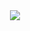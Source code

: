 <div align="center">
  <img src="https://capsule-render.vercel.app/api?type=cylinder&color=0064ff&height=100&section=header&text=Jiwon's%20Github&fontSize=40&fontColor=ffffff&animation=blinking" />
</div>
<br><br><br><br>
<!-- [![Typing SVG](https://readme-typing-svg.demolab.com/?lines=Welcome+to+Jiwon's+Github;Follow+Me+(seojiwonn))](https://git.io/typing-svg) -->


<!-- contact -->
<!--<h3 align="center">✉️ Contact ✉️</h3>
<div align="center">-->
  <!-- instagram -->
  <!--<a href="https://www.instagram.com/seoiiwon">
    <img
      src="https://img.shields.io/badge/@seoiiwon-202632?style=for-the-badge&logo=instagram&logoColor=D300C5"/>
  </a>-->
  <!-- naverblog -->
  <!--<a href="https://blog.naver.com/wldnjstj99">
    <img
      src="https://img.shields.io/badge/naverblog-202632?style=for-the-badge&logo=naver&logoColor=2DB400"/>
  </a>-->
  <!-- tistroy -->
 <!-- <a href="https://happyjiwon.tistory.com">
    <img
      src="https://img.shields.io/badge/Tistory-202632?style=for-the-badge&logo=Tistory&logoColor=white"/>
  </a>-->
  <br>
  <!-- navermail -->
  <!--<a href="mailto:wldnjstj99@naver.com">
    <img
      src="https://img.shields.io/badge/wldnjstj99@naver.com-2DB400?style=for-the-badge&logo=naver&logoColor=white"/>
  </a>-->
  <!-- gmail -->
  <!--<a href="mailto:wldnjstj99@gmail.com">
    <img
      src="https://img.shields.io/badge/wldnjstj99@gmail.com-D14836?style=for-the-badge&logo=gmail&logoColor=white"/>
  </a>-->
</div>

<br><br>

<!-- stack -->
<!--<h3 align="center">📖 Tech Stack 📖</h3>
<div align="center">
  <img src="https://img.shields.io/badge/python-3670A0?style=for-the-badge&logo=python&logoColor=ffdd54" />&nbsp 
  <img src="https://img.shields.io/badge/fastapi-009688?style=for-the-badge&logo=fastapi&logoColor=white" />&nbsp
  <img src="https://img.shields.io/badge/java-EC2025?style=for-the-badge&logo=Java&logoColor=ffdd54" />&nbsp
  <img src="https://img.shields.io/badge/spring-fffffe?style=for-the-badge&logo=spring&logoColor=6DB33F" />&nbsp
</div>
<div align="center">
  <img src="https://img.shields.io/badge/javascript-F7DF1E.svg?style=for-the-badge&logo=javascript&logoColor=20232a" />&nbsp
  <img src="https://img.shields.io/badge/html5-E34F26.svg?style=for-the-badge&logo=html5&logoColor=white" />&nbsp
  <img src="https://img.shields.io/badge/css3-1572B6.svg?style=for-the-badge&logo=css3&logoColor=white" />&nbsp
</div> -->

<br><br>

<!-- tools -->
<!--<h3 align="center">🔨 Tools ⛏️</h3>
<div align="center">
  <img src="https://img.shields.io/badge/github-181717.svg?style=for-the-badge&logo=github&logoColor=white" />&nbsp
  <img src="https://img.shields.io/badge/Notion-F3F3F3.svg?style=for-the-badge&logo=notion&logoColor=black" />&nbsp
  <img src="https://img.shields.io/badge/figma-F24E1E.svg?style=for-the-badge&logo=figma&logoColor=white" />&nbsp
</div>
<div align="center">
  <img src="https://img.shields.io/badge/VSCode-2C2C32.svg?style=for-the-badge&logo=visual-studio-code&logoColor=22ABF3" />&nbsp
  <img src="https://img.shields.io/badge/Colab-2C2C32.svg?style=for-the-badge&logo=googlecolab&logoColor=F9AB00" />&nbsp
  <img src="https://img.shields.io/badge/Visual Studio-2C2C32.svg?style=for-the-badge&logo=visualstudio&logoColor=F37726" />&nbsp
</div>
<div align="center">
  <img src="https://img.shields.io/badge/intellij idea-2C2C32.svg?style=for-the-badge&logo=intellijidea&logoColor=FC315E" />&nbsp
  <img src="https://img.shields.io/badge/jupyter-2C2C32.svg?style=for-the-badge&logo=jupyter&logoColor=F37726" />&nbsp
</div>-->

<br><br> 

